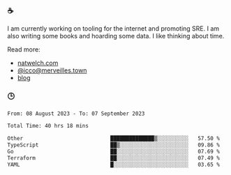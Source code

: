 ### ☕

I am currently working on tooling for the internet and promoting SRE. I am also writing some books and hoarding some data. I like thinking about time. 

Read more:

 - [natwelch.com](https://natwelch.com)
 - [@icco@merveilles.town](https://merveilles.town/@icco)
 - [blog](https://writing.natwelch.com)

### 🕒

<!--START_SECTION:waka-->

```txt
From: 08 August 2023 - To: 07 September 2023

Total Time: 40 hrs 18 mins

Other                            ██████████████▒░░░░░░░░░░   57.50 %
TypeScript                       ██▒░░░░░░░░░░░░░░░░░░░░░░   09.86 %
Go                               ██░░░░░░░░░░░░░░░░░░░░░░░   07.69 %
Terraform                        ██░░░░░░░░░░░░░░░░░░░░░░░   07.49 %
YAML                             █░░░░░░░░░░░░░░░░░░░░░░░░   03.65 %
```

<!--END_SECTION:waka-->
